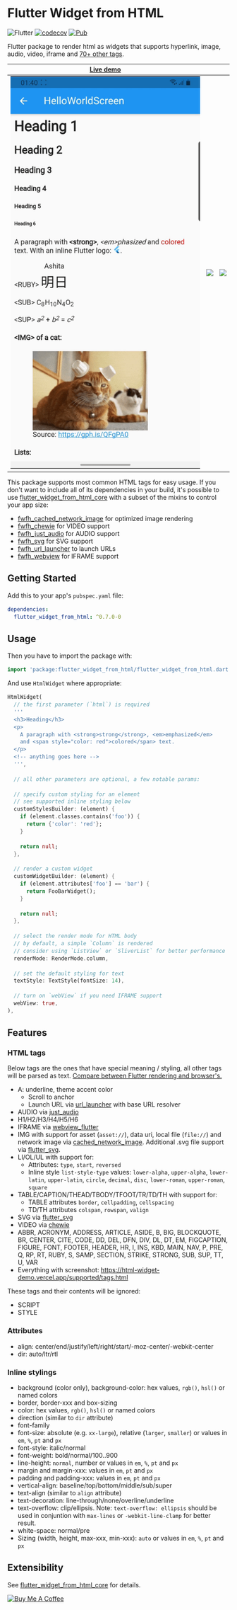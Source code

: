# Flutter Widget from HTML

![Flutter](https://github.com/daohoangson/flutter_widget_from_html/workflows/Flutter/badge.svg)
[![codecov](https://codecov.io/gh/daohoangson/flutter_widget_from_html/branch/master/graph/badge.svg)](https://codecov.io/gh/daohoangson/flutter_widget_from_html)
[![Pub](https://img.shields.io/pub/v/flutter_widget_from_html.svg)](https://pub.dev/packages/flutter_widget_from_html)

Flutter package to render html as widgets that supports hyperlink, image, audio, video, iframe
and [70+ other tags](https://html-widget-demo.vercel.app/supported/tags.html).

| [Live demo](https://html-widget-demo.vercel.app/#/helloworld)                                                                                                   |                                                                                                                                                                 |                                                                                                                                                                 |
|-----------------------------------------------------------------------------------------------------------------------------------------------------------------|-----------------------------------------------------------------------------------------------------------------------------------------------------------------|-----------------------------------------------------------------------------------------------------------------------------------------------------------------|
| ![](https://raw.githubusercontent.com/daohoangson/flutter_widget_from_html/bd80e2fef38f8d7ed69c388e2b325ea09aa7b817/demo_app/screenshots/HelloWorldScreen1.gif) | ![](https://raw.githubusercontent.com/daohoangson/flutter_widget_from_html/bd80e2fef38f8d7ed69c388e2b325ea09aa7b817/demo_app/screenshots/HelloWorldScreen2.gif) | ![](https://raw.githubusercontent.com/daohoangson/flutter_widget_from_html/bd80e2fef38f8d7ed69c388e2b325ea09aa7b817/demo_app/screenshots/HelloWorldScreen3.gif) |

This package supports most common HTML tags for easy usage.
If you don't want to include all of its dependencies in your build, it's possible to use [flutter_widget_from_html_core](https://pub.dev/packages/flutter_widget_from_html_core) with a subset of the mixins to control your app size:

- [fwfh_cached_network_image](https://pub.dev/packages/fwfh_cached_network_image) for optimized image rendering
- [fwfh_chewie](https://pub.dev/packages/fwfh_chewie) for VIDEO support
- [fwfh_just_audio](https://pub.dev/packages/fwfh_just_audio) for AUDIO support
- [fwfh_svg](https://pub.dev/packages/fwfh_svg) for SVG support
- [fwfh_url_launcher](https://pub.dev/packages/fwfh_url_launcher) to launch URLs
- [fwfh_webview](https://pub.dev/packages/fwfh_webview) for IFRAME support

## Getting Started

Add this to your app's `pubspec.yaml` file:

```yaml
dependencies:
  flutter_widget_from_html: ^0.7.0-0
```

## Usage

Then you have to import the package with:

```dart
import 'package:flutter_widget_from_html/flutter_widget_from_html.dart';
```

And use `HtmlWidget` where appropriate:

```dart
HtmlWidget(
  // the first parameter (`html`) is required
  '''
  <h3>Heading</h3>
  <p>
    A paragraph with <strong>strong</strong>, <em>emphasized</em>
    and <span style="color: red">colored</span> text.
  </p>
  <!-- anything goes here -->
  ''',

  // all other parameters are optional, a few notable params:

  // specify custom styling for an element
  // see supported inline styling below
  customStylesBuilder: (element) {
    if (element.classes.contains('foo')) {
      return {'color': 'red'};
    }

    return null;
  },

  // render a custom widget
  customWidgetBuilder: (element) {
    if (element.attributes['foo'] == 'bar') {
      return FooBarWidget();
    }

    return null;
  },

  // select the render mode for HTML body
  // by default, a simple `Column` is rendered
  // consider using `ListView` or `SliverList` for better performance
  renderMode: RenderMode.column,

  // set the default styling for text
  textStyle: TextStyle(fontSize: 14),

  // turn on `webView` if you need IFRAME support
  webView: true,
),
```

## Features

### HTML tags

Below tags are the ones that have special meaning / styling, all other tags will be parsed as text.
[Compare between Flutter rendering and browser's.](https://html-widget-demo.vercel.app/supported/tags.html)

- A: underline, theme accent color
  - Scroll to anchor
  - Launch URL via [url_launcher](https://pub.dev/packages/url_launcher) with base URL resolver
- AUDIO via [just_audio](https://pub.dev/packages/just_audio)
- H1/H2/H3/H4/H5/H6
- IFRAME via [webview_flutter](https://pub.dev/packages/webview_flutter)
- IMG with support for asset (`asset://`), data uri, local file (`file://`) and network image via [cached_network_image](https://pub.dev/packages/cached_network_image). Additional .svg file support via [flutter_svg](https://pub.dev/packages/flutter_svg).
- LI/OL/UL with support for:
  - Attributes: `type`, `start`, `reversed`
  - Inline style `list-style-type` values: `lower-alpha`, `upper-alpha`, `lower-latin`, `upper-latin`, `circle`, `decimal`, `disc`, `lower-roman`, `upper-roman`, `square`
- TABLE/CAPTION/THEAD/TBODY/TFOOT/TR/TD/TH with support for:
  - TABLE attributes `border`, `cellpadding`, `cellspacing`
  - TD/TH attributes `colspan`, `rowspan`, `valign`
- SVG via [flutter_svg](https://pub.dev/packages/flutter_svg)
- VIDEO via [chewie](https://pub.dev/packages/chewie)
- ABBR, ACRONYM, ADDRESS, ARTICLE, ASIDE, B, BIG, BLOCKQUOTE, BR, CENTER, CITE, CODE,
  DD, DEL, DFN, DIV, DL, DT, EM, FIGCAPTION, FIGURE, FONT, FOOTER, HEADER, HR, I, INS,
  KBD, MAIN, NAV, P, PRE, Q, RP, RT, RUBY, S, SAMP, SECTION, STRIKE, STRONG, SUB, SUP, TT, U, VAR
- Everything with screenshot: https://html-widget-demo.vercel.app/supported/tags.html

These tags and their contents will be ignored:

- SCRIPT
- STYLE

### Attributes

- align: center/end/justify/left/right/start/-moz-center/-webkit-center
- dir: auto/ltr/rtl

### Inline stylings

- background (color only), background-color: hex values, `rgb()`, `hsl()` or named colors
- border, border-xxx and box-sizing
- color: hex values, `rgb()`, `hsl()` or named colors
- direction (similar to `dir` attribute)
- font-family
- font-size: absolute (e.g. `xx-large`), relative (`larger`, `smaller`) or values in `em`, `%`, `pt` and `px`
- font-style: italic/normal
- font-weight: bold/normal/100..900
- line-height: `normal`, number or values in `em`, `%`, `pt` and `px`
- margin and margin-xxx: values in `em`, `pt` and `px`
- padding and padding-xxx: values in `em`, `pt` and `px`
- vertical-align: baseline/top/bottom/middle/sub/super
- text-align (similar to `align` attribute)
- text-decoration: line-through/none/overline/underline
- text-overflow: clip/ellipsis. Note: `text-overflow: ellipsis` should be used in conjuntion with `max-lines` or `-webkit-line-clamp` for better result.
- white-space: normal/pre
- Sizing (width, height, max-xxx, min-xxx): `auto` or values in `em`, `%`, `pt` and `px`

## Extensibility

See [flutter_widget_from_html_core](https://pub.dev/packages/flutter_widget_from_html_core#extensibility) for details.

<a href="https://www.buymeacoffee.com/daohoangson" target="_blank"><img src="https://cdn.buymeacoffee.com/buttons/default-orange.png" alt="Buy Me A Coffee" height="41" width="174"></a>
